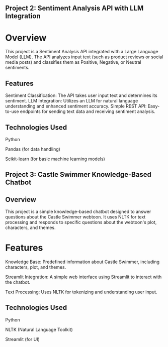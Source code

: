 ## Project 2: Sentiment Analysis API with LLM Integration
# Overview
This project is a Sentiment Analysis API integrated with a Large Language Model (LLM). The API analyzes input text (such as product reviews or social media posts) and classifies them as Positive, Negative, or Neutral sentiments.

## Features
Sentiment Classification: The API takes user input text and determines its sentiment.
LLM Integration: Utilizes an LLM for natural language understanding and enhanced sentiment accuracy.
Simple REST API: Easy-to-use endpoints for sending text data and receiving sentiment analysis.
## Technologies Used
Python

Pandas (for data handling)

Scikit-learn (for basic machine learning models)

## Project 3: Castle Swimmer Knowledge-Based Chatbot
## Overview
This project is a simple knowledge-based chatbot designed to answer questions about the Castle Swimmer webtoon. It uses NLTK for text processing and responds to specific questions about the webtoon's plot, characters, and themes.

# Features
Knowledge Base: Predefined information about Castle Swimmer, including characters, plot, and themes.

Streamlit Integration: A simple web interface using Streamlit to interact with the chatbot.

Text Processing: Uses NLTK for tokenizing and understanding user input.

## Technologies Used
Python

NLTK (Natural Language Toolkit)

Streamlit (for UI)
